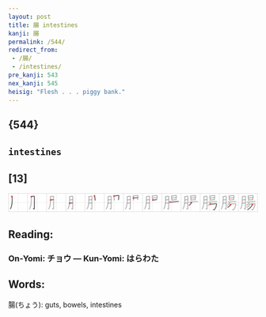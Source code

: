 ```yaml
---
layout: post
title: 腸 intestines
kanji: 腸
permalink: /544/
redirect_from:
 - /腸/
 - /intestines/
pre_kanji: 543
nex_kanji: 545
heisig: "Flesh . . . piggy bank."
---
```


## {544}

## `intestines`

## [13]

<div class="stroke"><img src="../images/E885B8.png" /></div>

## Reading:

### On-Yomi: チョウ &mdash; Kun-Yomi: はらわた

## Words:

腸(ちょう): guts, bowels, intestines
